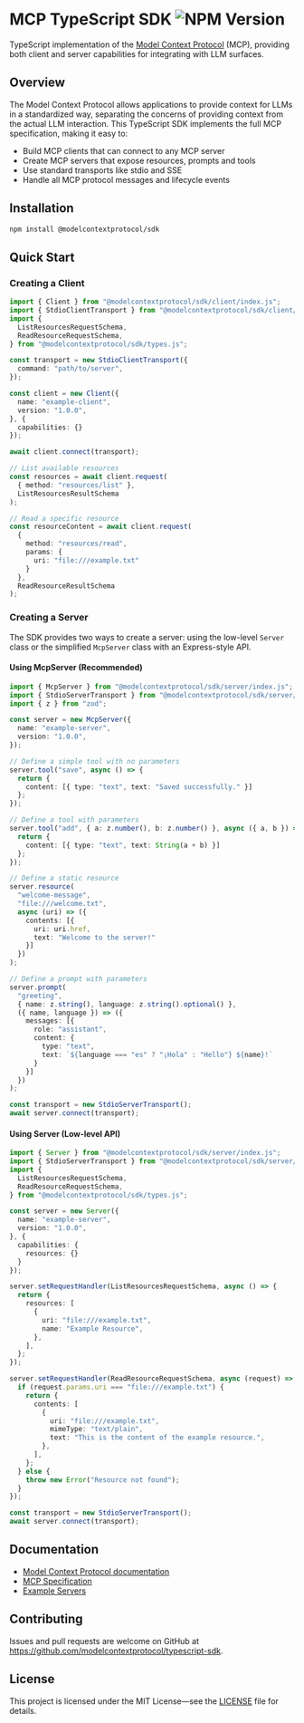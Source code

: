# MCP TypeScript SDK ![NPM Version](https://img.shields.io/npm/v/%40modelcontextprotocol%2Fsdk)

TypeScript implementation of the [Model Context Protocol](https://modelcontextprotocol.io) (MCP), providing both client and server capabilities for integrating with LLM surfaces.

## Overview

The Model Context Protocol allows applications to provide context for LLMs in a standardized way, separating the concerns of providing context from the actual LLM interaction. This TypeScript SDK implements the full MCP specification, making it easy to:

- Build MCP clients that can connect to any MCP server
- Create MCP servers that expose resources, prompts and tools
- Use standard transports like stdio and SSE
- Handle all MCP protocol messages and lifecycle events

## Installation

```bash
npm install @modelcontextprotocol/sdk
```

## Quick Start

### Creating a Client

```typescript
import { Client } from "@modelcontextprotocol/sdk/client/index.js";
import { StdioClientTransport } from "@modelcontextprotocol/sdk/client/stdio.js";
import {
  ListResourcesRequestSchema,
  ReadResourceRequestSchema,
} from "@modelcontextprotocol/sdk/types.js";

const transport = new StdioClientTransport({
  command: "path/to/server",
});

const client = new Client({
  name: "example-client",
  version: "1.0.0",
}, {
  capabilities: {}
});

await client.connect(transport);

// List available resources
const resources = await client.request(
  { method: "resources/list" },
  ListResourcesResultSchema
);

// Read a specific resource
const resourceContent = await client.request(
  {
    method: "resources/read",
    params: {
      uri: "file:///example.txt"
    }
  },
  ReadResourceResultSchema
);
```

### Creating a Server

The SDK provides two ways to create a server: using the low-level `Server` class or the simplified `McpServer` class with an Express-style API.

#### Using McpServer (Recommended)

```typescript
import { McpServer } from "@modelcontextprotocol/sdk/server/index.js";
import { StdioServerTransport } from "@modelcontextprotocol/sdk/server/stdio.js";
import { z } from "zod";

const server = new McpServer({
  name: "example-server",
  version: "1.0.0",
});

// Define a simple tool with no parameters
server.tool("save", async () => {
  return {
    content: [{ type: "text", text: "Saved successfully." }]
  };
});

// Define a tool with parameters
server.tool("add", { a: z.number(), b: z.number() }, async ({ a, b }) => {
  return {
    content: [{ type: "text", text: String(a + b) }]
  };
});

// Define a static resource
server.resource(
  "welcome-message",
  "file:///welcome.txt", 
  async (uri) => ({
    contents: [{
      uri: uri.href,
      text: "Welcome to the server!"
    }]
  })
);

// Define a prompt with parameters
server.prompt(
  "greeting",
  { name: z.string(), language: z.string().optional() },
  ({ name, language }) => ({
    messages: [{
      role: "assistant",
      content: {
        type: "text",
        text: `${language === "es" ? "¡Hola" : "Hello"} ${name}!`
      }
    }]
  })
);

const transport = new StdioServerTransport();
await server.connect(transport);
```

#### Using Server (Low-level API)

```typescript
import { Server } from "@modelcontextprotocol/sdk/server/index.js";
import { StdioServerTransport } from "@modelcontextprotocol/sdk/server/stdio.js";
import {
  ListResourcesRequestSchema,
  ReadResourceRequestSchema,
} from "@modelcontextprotocol/sdk/types.js";

const server = new Server({
  name: "example-server",
  version: "1.0.0",
}, {
  capabilities: {
    resources: {}
  }
});

server.setRequestHandler(ListResourcesRequestSchema, async () => {
  return {
    resources: [
      {
        uri: "file:///example.txt",
        name: "Example Resource",
      },
    ],
  };
});

server.setRequestHandler(ReadResourceRequestSchema, async (request) => {
  if (request.params.uri === "file:///example.txt") {
    return {
      contents: [
        {
          uri: "file:///example.txt",
          mimeType: "text/plain",
          text: "This is the content of the example resource.",
        },
      ],
    };
  } else {
    throw new Error("Resource not found");
  }
});

const transport = new StdioServerTransport();
await server.connect(transport);
```

## Documentation

- [Model Context Protocol documentation](https://modelcontextprotocol.io)
- [MCP Specification](https://spec.modelcontextprotocol.io)
- [Example Servers](https://github.com/modelcontextprotocol/servers)

## Contributing

Issues and pull requests are welcome on GitHub at https://github.com/modelcontextprotocol/typescript-sdk.

## License

This project is licensed under the MIT License—see the [LICENSE](LICENSE) file for details.
